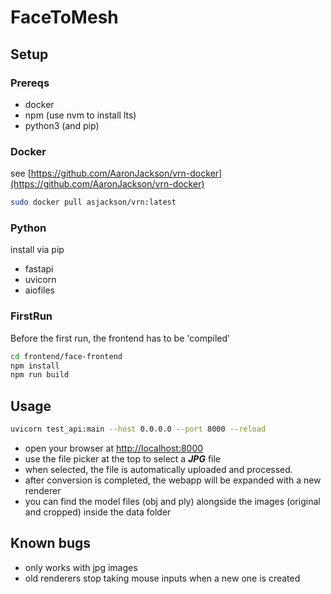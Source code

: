 # FaceToMesh

## Setup

### Prereqs

- docker
- npm (use nvm to install lts)
- python3 (and pip)

### Docker

see [https://github.com/AaronJackson/vrn-docker](https://github.com/AaronJackson/vrn-docker)

```bash
sudo docker pull asjackson/vrn:latest
```

### Python

install via pip

- fastapi
- uvicorn
- aiofiles

### FirstRun

Before the first run, the frontend has to be 'compiled'

```bash
cd frontend/face-frontend
npm install
npm run build
```

## Usage

```bash
uvicorn test_api:main --host 0.0.0.0 --port 8000 --reload
```

- open your browser at [http://localhost:8000](http://localhost:8000)
- use the file picker at the top to select a ***JPG*** file
- when selected, the file is automatically uploaded and processed.
- after conversion is completed, the webapp will be expanded with a new renderer
- you can find the model files (obj and ply) alongside the images (original and cropped) inside the data folder

## Known bugs

- only works with jpg images
- old renderers stop taking mouse inputs when a new one is created
